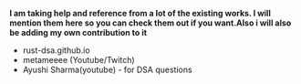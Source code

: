 **I am taking help and reference from a lot of the existing works. I will mention them here so you can check them out if you want.Also i will also be adding my own contribution to it**

- rust-dsa.github.io
- metameeee (Youtube/Twitch)
- Ayushi Sharma(youtube) - for DSA questions
